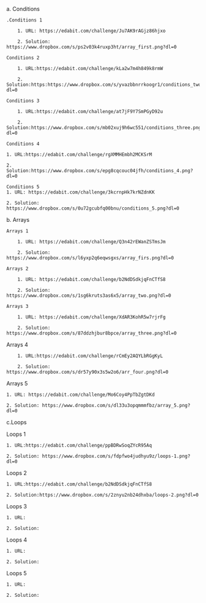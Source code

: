 ﻿а. Conditions

    .Conditions 1

        1. URL: https://edabit.com/challenge/Ju7AK9rAGjz86hjxo

        2. Solution: https://www.dropbox.com/s/ps2v03k4ruxp3ht/array_first.png?dl=0

    Conditions 2

        1. URL:https://edabit.com/challenge/kLa2w7m4h849k8rmW

        2. Solution:https:https://www.dropbox.com/s/yvazbbnrrkoogr1/conditions_two.png?dl=0

    Conditions 3

        1. URL:https://edabit.com/challenge/at7jF9Y7SmPGyD92u

        2. Solution:https://www.dropbox.com/s/mb02xuj9h6wc551/conditions_three.png?dl=0

    Conditions 4

 	1. URL:https://edabit.com/challenge/rgXMMHEmbh2MCKSrM

	2. Solution:https://www.dropbox.com/s/epg8cqcouc04jfh/conditions_4.png?dl=0

    Conditions 5
	1. URL: https://edabit.com/challenge/3kcrnpHk7krNZdnKK

	2. Solution: https://www.dropbox.com/s/0u72gcubfq00bnu/conditions_5.png?dl=0

b. Arrays

    Arrays 1

        1. URL: https://edabit.com/challenge/Q3n42rEWanZSTmsJm

        2. Solution: https://www.dropbox.com/s/l6yxp2q6eqwsgxs/array_firs.png?dl=0

    Arrays 2

        1. URL: https://edabit.com/challenge/b2NdDSdkjqFnCTfS8

        2. Solution: https://www.dropbox.com/s/1sg6kruts3as6x5/array_two.png?dl=0

    Arrays 3

        1. URL: https://edabit.com/challenge/XdAR3KohR5w7rjrFg

        2. Solution: https://www.dropbox.com/s/87ddzhjbur8bpce/array_three.png?dl=0

   Arrays 4

        1. URL:https://edabit.com/challenge/rCmEy2AQYLbRGgKyL

        2. Solution: https://www.dropbox.com/s/dr57y90x3s5w2o6/arr_four.png?dl=0

   Arrays 5

	1. URL: https://edabit.com/challenge/Mo6Coy4PpTbZgtDKd

	2. Solution: https://www.dropbox.com/s/dl33u3opqmmmfbz/array_5.png?dl=0
 

c.Loops

   Loops 1

	1. URL:https://edabit.com/challenge/ppBDRwSoqZYcR95Aq
  
	2. Solution: https://www.dropbox.com/s/fdpfwo4judhyu9z/loops-1.png?dl=0

   Loops 2

	1. URL:https://edabit.com/challenge/b2NdDSdkjqFnCTfS8

	2. Solution:https://www.dropbox.com/s/2znyu2nb24dhxba/loops-2.png?dl=0


   Loops 3

	1. URL:

	2. Solution:

   Loops 4

	1. URL:

	2. Solution:

   Loops 5

	1. URL:

	2. Solution:
	